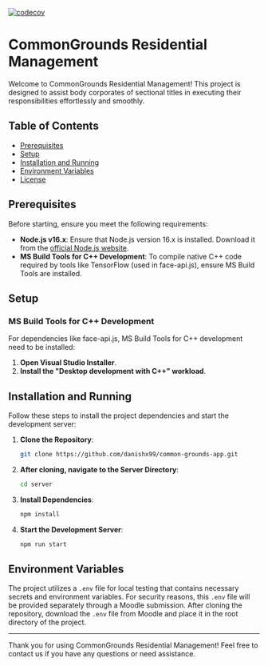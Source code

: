 [![codecov](https://codecov.io/github/danishx99/property-management-app/branch/testing/graph/badge.svg?token=JUAHB2EAP1)](https://codecov.io/github/danishx99/property-management-app)

# CommonGrounds Residential Management

Welcome to CommonGrounds Residential Management! This project is designed to assist body corporates of sectional titles in executing their responsibilities effortlessly and smoothly.

## Table of Contents

- [Prerequisites](#prerequisites)
- [Setup](#setup)
- [Installation and Running](#installation-and-running)
- [Environment Variables](#environment-variables)
- [License](#license)

## Prerequisites

Before starting, ensure you meet the following requirements:

- **Node.js v16.x**: Ensure that Node.js version 16.x is installed. Download it from the [official Node.js website](https://nodejs.org/).
- **MS Build Tools for C++ Development**: To compile native C++ code required by tools like TensorFlow (used in face-api.js), ensure MS Build Tools are installed.

## Setup

### MS Build Tools for C++ Development

For dependencies like face-api.js, MS Build Tools for C++ development need to be installed:

1. **Open Visual Studio Installer**.
2. **Install the "Desktop development with C++" workload**.

## Installation and Running

Follow these steps to install the project dependencies and start the development server:

1. **Clone the Repository**:
    ```bash
    git clone https://github.com/danishx99/common-grounds-app.git
    ```

2. **After cloning, navigate to the Server Directory**:
    ```bash
    cd server
    ```

3. **Install Dependencies**:
    ```bash
    npm install
    ```

4. **Start the Development Server**:
    ```bash
    npm run start
    ```

## Environment Variables

The project utilizes a `.env` file for local testing that contains necessary secrets and environment variables. For security reasons, this `.env` file will be provided separately through a Moodle submission. After cloning the repository, download the `.env` file from Moodle and place it in the root directory of the project.


---

Thank you for using CommonGrounds Residential Management! Feel free to contact us if you have any questions or need assistance.
